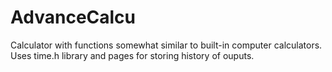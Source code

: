 # AdvanceCalcu
Calculator with functions somewhat similar to built-in computer calculators. Uses time.h library and pages for storing history of ouputs.
